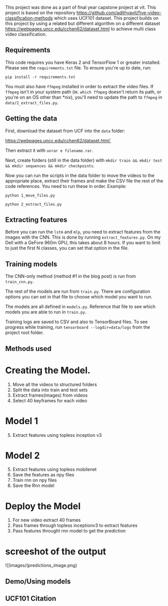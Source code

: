 This project was done as a part of final year capstone project at vit. This project is based on the repository https://github.com/adithyavit/five-video-classification-methods which uses UCF101 dataset. This project builds on this project by using a related but different algorithm on a different dataset https://webpages.uncc.edu/cchen62/dataset.html to achieve multi class video classification.

## Requirements

This code requires you have Keras 2 and TensorFlow 1 or greater installed. Please see the `requirements.txt` file. To ensure you're up to date, run:

`pip install -r requirements.txt`

You must also have `ffmpeg` installed in order to extract the video files. If `ffmpeg` isn't in your system path (ie. `which ffmpeg` doesn't return its path, or you're on an OS other than *nix), you'll need to update the path to `ffmpeg` in `data/2_extract_files.py`.

## Getting the data

First, download the dataset from UCF into the `data` folder:

https://webpages.uncc.edu/cchen62/dataset.html`


Then extract it with `unrar e filename.rar`.

Next, create folders (still in the data folder) with `mkdir train && mkdir test && mkdir sequences && mkdir checkpoints`.

Now you can run the scripts in the data folder to move the videos to the appropriate place, extract their frames and make the CSV file the rest of the code references. You need to run these in order. Example:

`python 1_move_files.py`

`python 2_extract_files.py`

## Extracting features

Before you can run the `lstm` and `mlp`, you need to extract features from the images with the CNN. This is done by running `extract_features.py`. On my Dell with a GeFore 960m GPU, this takes about 8 hours. If you want to limit to just the first N classes, you can set that option in the file.

## Training models

The CNN-only method (method #1 in the blog post) is run from `train_cnn.py`.

The rest of the models are run from `train.py`. There are configuration options you can set in that file to choose which model you want to run.

The models are all defined in `models.py`. Reference that file to see which models you are able to run in `train.py`.

Training logs are saved to CSV and also to TensorBoard files. To see progress while training, run `tensorboard --logdir=data/logs` from the project root folder.

## Methods used
# Creating the Model.

1. Move all the videos to structured folders
2. Split the data into train and test sets
3. Extract frames(images) from videos
4. Select 40 keyframes for each video
# Model 1 
5. Extract features using topless inception v3
# Model 2
5. Extract features using topless mobilenet
6. Save the features as npy files
7. Train rnn on npy files
8. Save the Rnn model
# Deploy the Model
1. For new video extract 40 frames
2. Pass frames through topless inceptionv3 to extract features
3. Pass features throught rnn model to get the prediction

# screeshot of the output
![]images/(predictions_image.png)

## Demo/Using models



## UCF101 Citation
